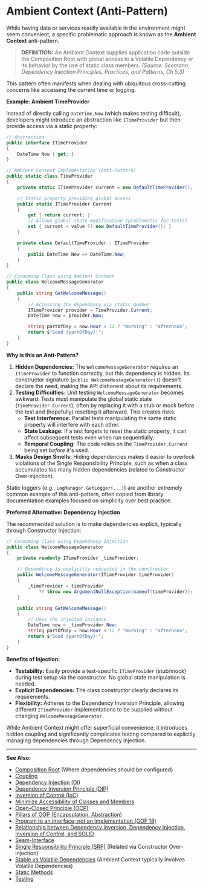 # Ambient Context (Anti-Pattern)

While having data or services readily available in the environment might seem convenient, a specific problematic approach is known as the **Ambient Context** anti-pattern.

> **DEFINITION:** An Ambient Context supplies application code outside the Composition Root with global access to a Volatile Dependency or its behavior by the use of static class members. *(Source: Seemann, Dependency Injection Principles, Practices, and Patterns, Ch 5.3)*

This pattern often manifests when dealing with ubiquitous cross-cutting concerns like accessing the current time or logging.

**Example: Ambient TimeProvider**

Instead of directly calling `DateTime.Now` (which makes testing difficult), developers might introduce an abstraction like `ITimeProvider` but then provide access via a static property:

```C#
// Abstraction
public interface ITimeProvider
{
    DateTime Now { get; }
}

// Ambient Context Implementation (Anti-Pattern)
public static class TimeProvider
{
    private static ITimeProvider current = new DefaultTimeProvider();

    // Static property providing global access
    public static ITimeProvider Current
    {
        get { return current; }
        // Allows global state modification (problematic for tests)
        set { current = value ?? new DefaultTimeProvider(); }
    }

    private class DefaultTimeProvider : ITimeProvider
    {
        public DateTime Now => DateTime.Now;
    }
}

// Consuming Class using Ambient Context
public class WelcomeMessageGenerator
{
    public string GetWelcomeMessage()
    {
        // Accessing the dependency via static member
        ITimeProvider provider = TimeProvider.Current;
        DateTime now = provider.Now;

        string partOfDay = now.Hour < 12 ? "morning" : "afternoon";
        return $"Good {partOfDay}!";
    }
}
```

**Why is this an Anti-Pattern?**

1.  **Hidden Dependencies:** The `WelcomeMessageGenerator` *requires* an `ITimeProvider` to function correctly, but this dependency is hidden. Its constructor signature (`public WelcomeMessageGenerator()`) doesn't declare the need, making the API dishonest about its requirements.
2.  **Testing Difficulties:** Unit testing `WelcomeMessageGenerator` becomes awkward. Tests must manipulate the global static state (`TimeProvider.Current`), often by replacing it with a stub or mock before the test and (hopefully) resetting it afterward. This creates risks:
    *   **Test Interference:** Parallel tests manipulating the same static property will interfere with each other.
    *   **State Leakage:** If a test forgets to reset the static property, it can affect subsequent tests even when run sequentially.
    *   **Temporal Coupling:** The code relies on the `TimeProvider.Current` being set *before* it's used.
3.  **Masks Design Smells:** Hiding dependencies makes it easier to overlook violations of the Single Responsibility Principle, such as when a class accumulates too many hidden dependencies (related to Constructor Over-injection).

Static loggers (e.g., `LogManager.GetLogger(...)`) are another extremely common example of this anti-pattern, often copied from library documentation examples focused on simplicity over best practice.

**Preferred Alternative: Dependency Injection**

The recommended solution is to make dependencies explicit, typically through Constructor Injection:

```C#
// Consuming Class using Dependency Injection
public class WelcomeMessageGenerator
{
    private readonly ITimeProvider _timeProvider;

    // Dependency is explicitly requested in the constructor
    public WelcomeMessageGenerator(ITimeProvider timeProvider)
    {
        _timeProvider = timeProvider
            ?? throw new ArgumentNullException(nameof(timeProvider));
    }

    public string GetWelcomeMessage()
    {
        // Uses the injected instance
        DateTime now = _timeProvider.Now;
        string partOfDay = now.Hour < 12 ? "morning" : "afternoon";
        return $"Good {partOfDay}!";
    }
}
```

**Benefits of Injection:**

*   **Testability:** Easily provide a test-specific `ITimeProvider` (stub/mock) during test setup via the constructor. No global state manipulation is needed.
*   **Explicit Dependencies:** The class constructor clearly declares its requirements.
*   **Flexibility:** Adheres to the Dependency Inversion Principle, allowing different `ITimeProvider` implementations to be supplied without changing `WelcomeMessageGenerator`.

While Ambient Context might offer superficial convenience, it introduces hidden coupling and significantly complicates testing compared to explicitly managing dependencies through Dependency Injection.

---

**See Also:**

*   [Composition Root](Composition-Root.md) (Where dependencies should be configured)
*   [Coupling](Coupling.md)
*   [Dependency Injection (DI)](Dependency-Injection-DI.md)
*   [Dependency Inversion Principle (DIP)](Dependency-Inversion-Principle-DIP.md)
*   [Inversion of Control (IoC)](Inversion-of-Control-IoC.md)
*   [Minimize Accessibility of Classes and Members](Minimize-Accessibility-of-Classes-and-Members.md)
*   [Open-Closed Principle (OCP)](Open-Closed-Principle-OCP.md)
*   [Pillars of OOP (Encapsulation, Abstraction)](Pillars-of-OOP-Encapsulation-Abstraction.md)
*   [Program to an interface; not an Implementation (GOF 18)](Program-to-an-interface-not-an-Implementation-GOF-18.md)
*   [Relationship between Dependency Inversion, Dependency Injection, Inversion of Control, and SOLID](Relationship-between-Dependency-Inversion-Dependency-Injection-Inversion-of-Control-and-SOLID.md)
*   [Seam-Interface](Seam-Interface.md)
*   [Single Responsibility Principle (SRP)](Single-Responsibility-Principle-SRP.md) (Related via Constructor Over-injection)
*   [Stable vs Volatile Dependencies](Stable-vs-Volatile-Dependencies.md) (Ambient Context typically involves Volatile Dependencies)
*   [Static Methods](Static-Methods.md)
*   [Testing](Testing.md)
